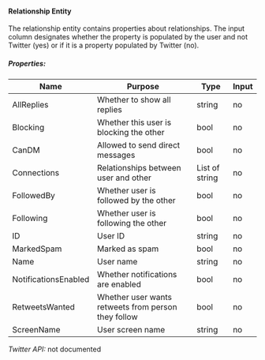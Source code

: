 #### Relationship Entity

The relationship entity contains properties about relationships. The input column designates whether the property is populated by the user and not Twitter (yes) or if it is a property populated by Twitter (no).

##### Properties:

| Name | Purpose | Type | Input |
|------|---------|------|-------|
| AllReplies | Whether to show all replies | string | no |
| Blocking | Whether this user is blocking the other | bool | no |
| CanDM | Allowed to send direct messages | bool | no |
| Connections | Relationships between user and other | List of string | no |
| FollowedBy | Whether user is followed by the other | bool | no |
| Following | Whether user is following the other | bool | no |
| ID | User ID | string | no |
| MarkedSpam | Marked as spam | bool | no |
| Name | User name | string | no |
| NotificationsEnabled | Whether notifications are enabled | bool | no |
| RetweetsWanted | Whether user wants retweets from person they follow | bool | no |
| ScreenName | User screen name | string | no |

*Twitter API:* not documented